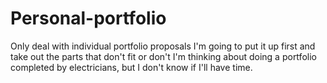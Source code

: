 # Personal-portfolio
Only deal with individual portfolio proposals
I'm going to put it up first and take out the parts that don't fit or don't
I'm thinking about doing a portfolio completed by electricians, but I don't know if I'll have time.
